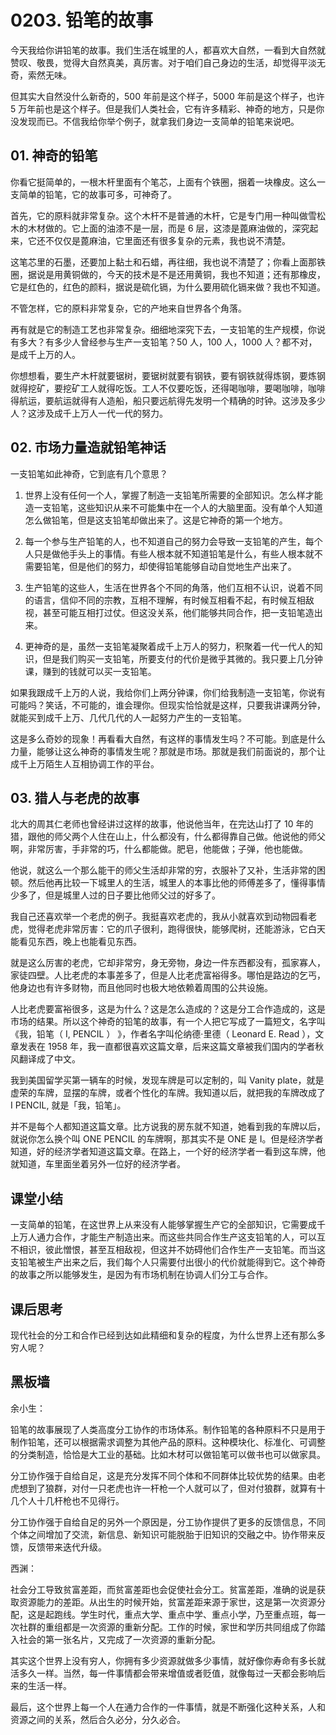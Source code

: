 # 0203. 铅笔的故事

今天我给你讲铅笔的故事。我们生活在城里的人，都喜欢大自然，一看到大自然就赞叹、敬畏，觉得大自然真美，真厉害。对于咱们自己身边的生活，却觉得平淡无奇，索然无味。

但其实大自然没什么新奇的，500 年前是这个样子，5000 年前是这个样子，也许 5 万年前也是这个样子。但是我们人类社会，它有许多精彩、神奇的地方，只是你没发现而已。不信我给你举个例子，就拿我们身边一支简单的铅笔来说吧。

## 01. 神奇的铅笔

你看它挺简单的，一根木杆里面有个笔芯，上面有个铁圈，捆着一块橡皮。这么一支简单的铅笔，它的故事可多，可神奇了。

首先，它的原料就非常复杂。这个木杆不是普通的木杆，它是专门用一种叫做雪松木的木材做的。它上面的油漆不是一层，而是 6 层，这漆是蓖麻油做的，深究起来，它还不仅仅是蓖麻油，它里面还有很多复杂的元素，我也说不清楚。

这笔芯里的石墨，还要加上黏土和石蜡，再往细，我也说不清楚了；你看上面那铁圈，据说是用黄铜做的，今天的技术是不是还用黄铜，我也不知道；还有那橡皮，它是红色的，红色的颜料，据说是硫化镉，为什么要用硫化镉来做？我也不知道。

不管怎样，它的原料非常复杂，它的产地来自世界各个角落。

再有就是它的制造工艺也非常复杂。细细地深究下去，一支铅笔的生产规模，你说有多大？有多少人曾经参与生产一支铅笔？50 人，100 人，1000 人？都不对，是成千上万的人。

你想想看，要生产木杆就要锯树，要锯树就要有钢铁，要有钢铁就得炼钢，要炼钢就得挖矿，要挖矿工人就得吃饭。工人不仅要吃饭，还得喝咖啡，要喝咖啡，咖啡得航运，要航运就得有人造船，船只要远航得先发明一个精确的时钟。这涉及多少人？这涉及成千上万人一代一代的努力。

## 02. 市场力量造就铅笔神话

一支铅笔如此神奇，它到底有几个意思？

1. 世界上没有任何一个人，掌握了制造一支铅笔所需要的全部知识。怎么样才能造一支铅笔，这些知识从来不可能集中在一个人的大脑里面。没有单个人知道怎么做铅笔，但是这支铅笔却做出来了。这是它神奇的第一个地方。

2. 每一个参与生产铅笔的人，也不知道自己的努力会导致一支铅笔的产生，每个人只是做他手头上的事情。有些人根本就不知道铅笔是什么，有些人根本就不需要铅笔，但是他们的努力，却使得铅笔能够自动自觉地生产出来了。

3. 生产铅笔的这些人，生活在世界各个不同的角落，他们互相不认识，说着不同的语言，信仰不同的宗教，互相不理解，有时候互相看不起，有时候互相敌视，甚至可能互相打过仗。但这没关系，他们能够共同合作，把一支铅笔造出来。

4. 更神奇的是，虽然一支铅笔凝聚着成千上万人的努力，积聚着一代一代人的知识，但是我们购买一支铅笔，所要支付的代价是微乎其微的。我只要上几分钟课，赚到的钱就可以买一支铅笔。

如果我跟成千上万的人说，我给你们上两分钟课，你们给我制造一支铅笔，你说有可能吗？笑话，不可能的，谁会理你。但现实恰恰就是这样，只要我讲课两分钟，就能买到成千上万、几代几代的人一起努力产生的一支铅笔。

这是多么奇妙的现象！再看看大自然，有这样的事情发生吗？不可能。到底是什么力量，能够让这么神奇的事情发生呢？那就是市场。那就是我们前面说的，那个让成千上万陌生人互相协调工作的平台。

## 03. 猎人与老虎的故事

北大的周其仁老师也曾经讲过这样的故事，他说他当年，在完达山打了 10 年的猎，跟他的师父两个人住在山上，什么都没有，什么都得靠自己做。他说他的师父啊，非常厉害，手非常的巧，什么都能做。肥皂，他能做；子弹，他也能做。

他说，就这么一个那么能干的师父生活却非常的穷，衣服补了又补，生活非常的困顿。然后他再比较一下城里人的生活，城里人的本事比他的师傅差多了，懂得事情少多了，但是城里人过的日子要比他师父过的好多了。

我自己还喜欢举一个老虎的例子。我挺喜欢老虎的，我从小就喜欢到动物园看老虎，觉得老虎非常厉害：它的爪子很利，跑得很快，能够爬树，还能游泳，它白天能看见东西，晚上也能看见东西。

就是这么厉害的老虎，它却非常穷，身无旁物，身边一件东西都没有，孤家寡人，家徒四壁。人比老虎的本事差多了，但是人比老虎富裕得多。哪怕是路边的乞丐，他身边也有许多财物，而且他同时也极大地依赖着周围的公共设施。

人比老虎要富裕很多，这是为什么？这是怎么造成的？这是分工合作造成的，这是市场的结果。所以这个神奇的铅笔的故事，有一个人把它写成了一篇短文，名字叫《我，铅笔（ I, PENCIL ） 》，作者名字叫伦纳德·里德（ Leonard E. Read ），文章发表在 1958 年，我一直都很喜欢这篇文章，后来这篇文章被我们国内的学者秋风翻译成了中文。

我到美国留学买第一辆车的时候，发现车牌是可以定制的，叫 Vanity plate，就是虚荣的车牌，显摆的车牌，或者个性化的车牌。我知道以后，就把我的车牌改成了 I PENCIL, 就是「我，铅笔」。

并不是每个人都知道这篇文章。比方说我的房东就不知道，她看到我的车牌以后，就说你怎么换个叫 ONE PENCIL 的车牌啊，那其实不是 ONE 是 I。但是经济学者知道，好的经济学者知道这篇文章。在路上，一个好的经济学者一看到这车牌，他就知道，车里面坐着另外一位好的经济学者。

## 课堂小结

一支简单的铅笔，在这世界上从来没有人能够掌握生产它的全部知识，它需要成千上万人通力合作，才能生产制造出来。而这些共同合作生产这支铅笔的人，可以互不相识，彼此憎恨，甚至互相敌视，但这并不妨碍他们合作生产一支铅笔。而当这支铅笔被生产出来之后，我们每个人只需要付出很小的代价就能得到它。这个神奇的故事之所以能够发生，是因为有市场机制在协调人们分工与合作。

## 课后思考

现代社会的分工和合作已经到达如此精细和复杂的程度，为什么世界上还有那么多穷人呢？

## 黑板墙

余小生：

铅笔的故事展现了人类高度分工协作的市场体系。制作铅笔的各种原料不只是用于制作铅笔，还可以根据需求调整为其他产品的原料。这种模块化、标准化、可调整的分类制造，恰恰是大工业的基础。比如木材可以做铅笔可以做书也可以做家具。

分工协作强于自给自足，这是充分发挥不同个体和不同群体比较优势的结果。由老虎想到了狼群，对付一只老虎也许一杆枪一个人就可以了，但对付狼群，就算有十几个人十几杆枪也不见得行。

分工协作强于自给自足的另外一个原因是，分工协作提供了更多的反馈信息，不同个体之间增加了交流，新信息、新知识可能脱胎于旧知识的交融之中。协作带来反馈，反馈带来迭代升级。

西渊：

社会分工导致贫富差距，而贫富差距也会促使社会分工。贫富差距，准确的说是获取资源能力的差距。从出生的时候开始，贫富差距来源于家世，这是第一次资源分配，这是起跑线。学生时代，重点大学、重点中学、重点小学，乃至重点班，每一次社群的重组都是一次资源的重新分配。工作的时候，家世和学历共同组成了你踏入社会的第一张名片，又完成了一次资源的重新分配。

其实这个世界上没有穷人，你拥有多少资源就做多少事情，就好像你寿命有多长就活多久一样。当然，每一件事情都会带来增值或者贬值，就像每过一天都会影响后来的生活一样。

最后，这个世界上每一个人在通力合作的一件事情，就是不断强化这种关系，人和资源之间的关系，然后合久必分，分久必合。

